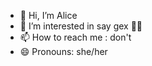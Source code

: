 - 👋 Hi, I’m Alice
- 👀 I’m interested in say gex 🏳️‍🌈
- 📫 How to reach me : don't
- 😄 Pronouns: she/her
